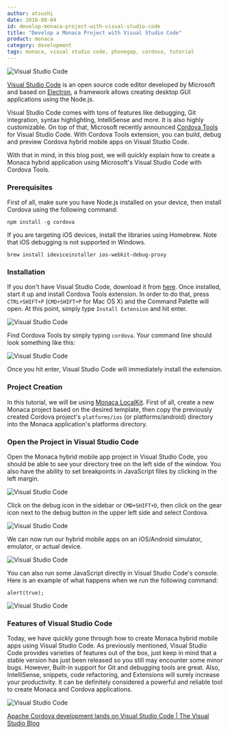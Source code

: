 ```yaml
---
author: atsushi
date: 2016-08-04
id: develop-monaca-project-with-visual-studio-code
title: "Develop a Monaca Project with Visual Studio Code"
product: monaca
category: development
tags: monaca, visual studio code, phonegap, cordova, tutorial
---
```


![Visual Studio Code](/blog/content/images/2016/Aug/vscode-cordova-main.png)

[Visual Studio Code](https://code.visualstudio.com/) is an open source code editor developed by Microsoft and based on [Electron](http://electron.atom.io/), a framework allows creating desktop GUI applications using the Node.js.

Visual Studio Code comes with tons of features like debugging, Git integration, syntax highlighting, IntelliSense and more. It is also highly customizable. On top of that, Microsoft recently announced [Cordova Tools](https://github.com/Microsoft/vscode-cordova) for Visual Studio Code. With Cordova Tools extension, you can build, debug and preview Cordova hybrid mobile apps on Visual Studio Code.

With that in mind, in this blog post, we will quickly explain how to create a Monaca hybrid application using Microsoft's Visual Studio Code with Cordova Tools.


<!-- more -->

### Prerequisites

First of all, make sure you have Node.js installed on your device, then install Cordova using the following command:

```
npm install -g cordova
```

If you are targeting iOS devices, install the libraries using Homebrew. Note that iOS debugging is not supported in Windows.

```
brew install ideviceinstaller ios-webkit-debug-proxy
```

### Installation

If you don't have Visual Studio Code, download it from [here](https://code.visualstudio.com/). Once installed, start it up and install Cordova Tools extension. In order to do that, press `CTRL+SHIFT+P` (`CMD+SHIFT+P` for Mac OS X) and the Command Palette will open.
At this point, simply type `Install Extension` and hit enter.

![Visual Studio Code](/blog/content/images/2016/Aug/vscode-cordova-1.png)

Find Cordova Tools by simply typing `cordova`. Your command line should look something like this:

![Visual Studio Code](/blog/content/images/2016/Aug/vscode-cordova-2.png)

Once you hit enter, Visual Studio Code will immediately install the extension.

### Project Creation

In this tutorial, we will be using [Monaca LocalKit](https://monaca.io/localkit.html). First of all, create a new Monaca project based on the desired template, then copy the previously created Cordova project's `platforms/ios` (or platforms/android) directory into the Monaca application's platforms directory.

### Open the Project in Visual Studio Code

Open the Monaca hybrid mobile app project in Visual Studio Code, you should be able to see your directory tree on the left side of the window. You also have the ability to set breakpoints in JavaScript files by clicking in the left margin.

![Visual Studio Code](/blog/content/images/2016/Aug/vscode-cordova-3.png)

Click on the debug icon in the sidebar or `CMD+SHIFT+D`, then click on the gear icon next to the debug button in the upper left side and select Cordova.

![Visual Studio Code](/blog/content/images/2016/Aug/vscode-cordova-4.png)

We can now run our hybrid mobile apps on an iOS/Android simulator, emulator, or actual device.

![Visual Studio Code](/blog/content/images/2016/Aug/vscode-cordova-5.png)

You can also run some JavaScript directly in Visual Studio Code's console.
Here is an example of what happens when we run the following command:

```
alert(true);
```

![Visual Studio Code](/blog/content/images/2016/Aug/vscode-cordova-6.png)

### Features of Visual Studio Code

Today, we have quickly gone through how to create Monaca hybrid mobile apps using Visual Studio Code. As previously mentioned, Visual Studio Code provides varieties of features out of the box, just keep in mind that a stable version has just been released so you still may encounter some minor bugs.
However, Built-in support for Git and debugging tools are great. Also, IntelliSense, snippets, code refactoring, and Extensions will surely increase your productivity. It can be definitely considered a powerful and reliable tool to create Monaca and Cordova applications.


![Visual Studio Code](/blog/content/images/2016/Aug/vscode-cordova-7.png)


[Apache Cordova development lands on Visual Studio Code | The Visual Studio Blog](https://blogs.msdn.microsoft.com/visualstudio/2016/01/28/apache-cordova-development-lands-on-visual-studio-code/)
